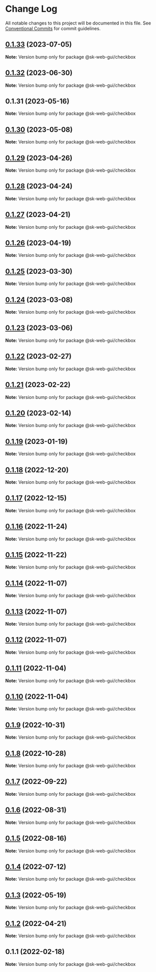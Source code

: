 # Change Log

All notable changes to this project will be documented in this file.
See [Conventional Commits](https://conventionalcommits.org) for commit guidelines.

## [0.1.33](https://github.com/Sundsvallskommun/web-shared-components/compare/@sk-web-gui/checkbox@0.1.32...@sk-web-gui/checkbox@0.1.33) (2023-07-05)

**Note:** Version bump only for package @sk-web-gui/checkbox

## [0.1.32](https://github.com/Sundsvallskommun/web-shared-components/compare/@sk-web-gui/checkbox@0.1.31...@sk-web-gui/checkbox@0.1.32) (2023-06-30)

**Note:** Version bump only for package @sk-web-gui/checkbox

## 0.1.31 (2023-05-16)

**Note:** Version bump only for package @sk-web-gui/checkbox

## [0.1.30](https://github.com/Sundsvallskommun/web-shared-components/compare/@sk-web-gui/checkbox@0.1.29...@sk-web-gui/checkbox@0.1.30) (2023-05-08)

**Note:** Version bump only for package @sk-web-gui/checkbox

## [0.1.29](https://github.com/Sundsvallskommun/web-shared-components/compare/@sk-web-gui/checkbox@0.1.28...@sk-web-gui/checkbox@0.1.29) (2023-04-26)

**Note:** Version bump only for package @sk-web-gui/checkbox

## [0.1.28](https://github.com/Sundsvallskommun/web-shared-components/compare/@sk-web-gui/checkbox@0.1.27...@sk-web-gui/checkbox@0.1.28) (2023-04-24)

**Note:** Version bump only for package @sk-web-gui/checkbox

## [0.1.27](https://github.com/Sundsvallskommun/web-shared-components/compare/@sk-web-gui/checkbox@0.1.26...@sk-web-gui/checkbox@0.1.27) (2023-04-21)

**Note:** Version bump only for package @sk-web-gui/checkbox

## [0.1.26](https://github.com/Sundsvallskommun/web-shared-components/compare/@sk-web-gui/checkbox@0.1.25...@sk-web-gui/checkbox@0.1.26) (2023-04-19)

**Note:** Version bump only for package @sk-web-gui/checkbox

## [0.1.25](https://github.com/Sundsvallskommun/web-shared-components/compare/@sk-web-gui/checkbox@0.1.24...@sk-web-gui/checkbox@0.1.25) (2023-03-30)

**Note:** Version bump only for package @sk-web-gui/checkbox

## [0.1.24](https://github.com/Sundsvallskommun/web-shared-components/compare/@sk-web-gui/checkbox@0.1.23...@sk-web-gui/checkbox@0.1.24) (2023-03-08)

**Note:** Version bump only for package @sk-web-gui/checkbox

## [0.1.23](https://github.com/Sundsvallskommun/web-shared-components/compare/@sk-web-gui/checkbox@0.1.22...@sk-web-gui/checkbox@0.1.23) (2023-03-06)

**Note:** Version bump only for package @sk-web-gui/checkbox

## [0.1.22](https://github.com/Sundsvallskommun/web-shared-components/compare/@sk-web-gui/checkbox@0.1.21...@sk-web-gui/checkbox@0.1.22) (2023-02-27)

**Note:** Version bump only for package @sk-web-gui/checkbox

## [0.1.21](https://github.com/Sundsvallskommun/web-shared-components/compare/@sk-web-gui/checkbox@0.1.20...@sk-web-gui/checkbox@0.1.21) (2023-02-22)

**Note:** Version bump only for package @sk-web-gui/checkbox

## [0.1.20](https://github.com/Sundsvallskommun/web-shared-components/compare/@sk-web-gui/checkbox@0.1.19...@sk-web-gui/checkbox@0.1.20) (2023-02-14)

**Note:** Version bump only for package @sk-web-gui/checkbox

## [0.1.19](https://github.com/Sundsvallskommun/web-shared-components/compare/@sk-web-gui/checkbox@0.1.18...@sk-web-gui/checkbox@0.1.19) (2023-01-19)

**Note:** Version bump only for package @sk-web-gui/checkbox

## [0.1.18](https://github.com/Sundsvallskommun/web-shared-components/compare/@sk-web-gui/checkbox@0.1.17...@sk-web-gui/checkbox@0.1.18) (2022-12-20)

**Note:** Version bump only for package @sk-web-gui/checkbox

## [0.1.17](https://github.com/Sundsvallskommun/web-shared-components/compare/@sk-web-gui/checkbox@0.1.16...@sk-web-gui/checkbox@0.1.17) (2022-12-15)

**Note:** Version bump only for package @sk-web-gui/checkbox

## [0.1.16](https://github.com/Sundsvallskommun/web-shared-components/compare/@sk-web-gui/checkbox@0.1.15...@sk-web-gui/checkbox@0.1.16) (2022-11-24)

**Note:** Version bump only for package @sk-web-gui/checkbox

## [0.1.15](https://github.com/Sundsvallskommun/web-shared-components/compare/@sk-web-gui/checkbox@0.1.14...@sk-web-gui/checkbox@0.1.15) (2022-11-22)

**Note:** Version bump only for package @sk-web-gui/checkbox

## [0.1.14](https://github.com/Sundsvallskommun/web-shared-components/compare/@sk-web-gui/checkbox@0.1.13...@sk-web-gui/checkbox@0.1.14) (2022-11-07)

**Note:** Version bump only for package @sk-web-gui/checkbox

## [0.1.13](https://github.com/Sundsvallskommun/web-shared-components/compare/@sk-web-gui/checkbox@0.1.12...@sk-web-gui/checkbox@0.1.13) (2022-11-07)

**Note:** Version bump only for package @sk-web-gui/checkbox

## [0.1.12](https://github.com/Sundsvallskommun/web-shared-components/compare/@sk-web-gui/checkbox@0.1.11...@sk-web-gui/checkbox@0.1.12) (2022-11-07)

**Note:** Version bump only for package @sk-web-gui/checkbox

## [0.1.11](https://github.com/Sundsvallskommun/web-shared-components/compare/@sk-web-gui/checkbox@0.1.10...@sk-web-gui/checkbox@0.1.11) (2022-11-04)

**Note:** Version bump only for package @sk-web-gui/checkbox

## [0.1.10](https://github.com/Sundsvallskommun/web-shared-components/compare/@sk-web-gui/checkbox@0.1.9...@sk-web-gui/checkbox@0.1.10) (2022-11-04)

**Note:** Version bump only for package @sk-web-gui/checkbox

## [0.1.9](https://github.com/Sundsvallskommun/web-shared-components/compare/@sk-web-gui/checkbox@0.1.7...@sk-web-gui/checkbox@0.1.9) (2022-10-31)

**Note:** Version bump only for package @sk-web-gui/checkbox

## [0.1.8](https://github.com/Sundsvallskommun/web-shared-components/compare/@sk-web-gui/checkbox@0.1.7...@sk-web-gui/checkbox@0.1.8) (2022-10-28)

**Note:** Version bump only for package @sk-web-gui/checkbox

## [0.1.7](https://github.com/Sundsvallskommun/web-shared-components/compare/@sk-web-gui/checkbox@0.1.6...@sk-web-gui/checkbox@0.1.7) (2022-09-22)

**Note:** Version bump only for package @sk-web-gui/checkbox

## [0.1.6](https://github.com/Sundsvallskommun/web-shared-components/compare/@sk-web-gui/checkbox@0.1.5...@sk-web-gui/checkbox@0.1.6) (2022-08-31)

**Note:** Version bump only for package @sk-web-gui/checkbox

## [0.1.5](https://github.com/Sundsvallskommun/web-shared-components/compare/@sk-web-gui/checkbox@0.1.4...@sk-web-gui/checkbox@0.1.5) (2022-08-16)

**Note:** Version bump only for package @sk-web-gui/checkbox

## [0.1.4](https://github.com/Sundsvallskommun/web-shared-components/compare/@sk-web-gui/checkbox@0.1.3...@sk-web-gui/checkbox@0.1.4) (2022-07-12)

**Note:** Version bump only for package @sk-web-gui/checkbox

## [0.1.3](https://github.com/Sundsvallskommun/web-shared-components/compare/@sk-web-gui/checkbox@0.1.2...@sk-web-gui/checkbox@0.1.3) (2022-05-19)

**Note:** Version bump only for package @sk-web-gui/checkbox

## [0.1.2](https://github.com/Sundsvallskommun/web-shared-components/compare/@sk-web-gui/checkbox@0.1.1...@sk-web-gui/checkbox@0.1.2) (2022-04-21)

**Note:** Version bump only for package @sk-web-gui/checkbox

## 0.1.1 (2022-02-18)

**Note:** Version bump only for package @sk-web-gui/checkbox
